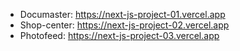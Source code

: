 * Documaster: https://next-js-project-01.vercel.app
* Shop-center: https://next-js-project-02.vercel.app
* Photofeed: https://next-js-project-03.vercel.app